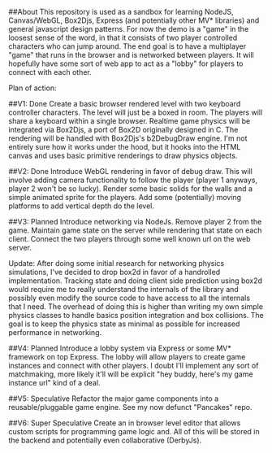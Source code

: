 ##About
This repository is used as a sandbox for learning NodeJS, Canvas/WebGL, Box2Djs, Express (and potentially other MV* libraries) and general javascript design patterns.  For now the demo is a "game" in the loosest sense of the word, in that it consists of two player controlled characters who can jump around.  The end goal is to have a multiplayer "game" that runs in the browser and is networked between players.  It will hopefully have some sort of web app to act as a "lobby" for players to connect with each other.

Plan of action:

##V1: Done
Create a basic browser rendered level with two keyboard controller characters.  The level will just be a boxed in room.  The players will share a keyboard within a single browser.  Realtime game physics will be integrated via Box2Djs, a port of Box2D originally designed in C.  The rendering will be handled with Box2Djs's b2DebugDraw engine.  I'm not entirely sure how it works under the hood, but it hooks into the HTML canvas and uses basic primitive renderings to draw physics objects.

##V2: Done
Introduce WebGL rendering in favor of debug draw.  This will involve adding camera functionality to follow the player (player 1 anyways, player 2 won't be so lucky). Render some basic solids for the walls and a simple animated sprite for the players.  Add some (potentially) moving platforms to add vertical depth do the level.

##V3: Planned
Introduce networking via NodeJs.  Remove player 2 from the game.  Maintain game state on the server while rendering that state on each client.  Connect the two players through some well known url on the web server.

Update: After doing some initial research for networking physics simulations, I've decided to drop box2d in favor of a handrolled implementation.  Tracking state and doing client side prediction using box2d would require me to really understand the internals of the library and possibly even modify the source code to have access to all the internals that I need.  The overhead of doing this is higher than writing my own simple physics classes to handle basics position integration and box collisions.  The goal is to keep the physics state as minimal as possible for increased performance in networking.

##V4: Planned
Introduce a lobby system via Express or some MV* framework on top Express.  The lobby will allow players to create game instances and connect with other players.  I doubt I'll implement any sort of matchmaking, more likely it'll will be explicit "hey buddy, here's my game instance url" kind of a deal.

##V5: Speculative
Refactor the major game components into a reusable/pluggable game engine. See my now defunct "Pancakes" repo.

##V6: Super Speculative
Create an in browser level editor that allows custom scripts for programming game logic and.  All of this will be stored in the backend and potentially even collaborative (DerbyJs).
